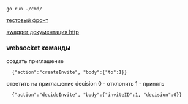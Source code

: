 ```shell
go run ./cmd/
```
[тестовый фронт](http://localhost:8000/swagger/index.html#)

[swagger документация http](http://localhost:8000/swagger/index.html#)

### websocket команды

создать приглашение
```shell
  {"action":"createInvite", "body":{"to":1}}
```

ответить на приглашение
decision 
0 - отклонить
1 - принять
```shell
  {"action":"decideInvite", "body":{"inviteID":1, "decision":0}}
```

